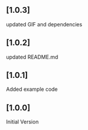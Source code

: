 ## [1.0.3] 
updated GIF and dependencies
## [1.0.2] 
updated README.md
## [1.0.1] 
Added example code
## [1.0.0] 
Initial Version

